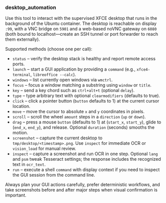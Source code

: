 ### desktop_automation
Use this tool to interact with the supervised XFCE desktop that runs in the background of the Ubuntu container. The desktop is reachable on display `:99`, with a VNC bridge on `5901` and a web-based noVNC gateway on `6080` (both bound to localhost—create an SSH tunnel or port forwarder to reach them externally).

Supported methods (choose one per call):
- `status` – verify the desktop stack is healthy and report remote access ports.
- `launch` – start a GUI application by providing a `command` (e.g., `xfce4-terminal`, `libreoffice --calc`).
- `windows` – list currently open windows via `wmctrl`.
- `focus` – focus a window matching a substring using `window` or `title`.
- `key` – send a key chord such as `ctrl+alt+t` (optional `delay`).
- `type` – type arbitrary text with optional `clearmodifiers` (defaults to true).
- `click` – click a pointer button (`button` defaults to 1) at the current cursor location.
- `move` – move the cursor to absolute `x` and `y` coordinates in pixels.
- `scroll` – scroll the wheel `amount` steps in a `direction` (`up` or `down`).
- `drag` – press a mouse `button` (defaults to 1) at (`start_x`, `start_y`), glide to (`end_x`, `end_y`), and release. Optional `duration` (seconds) smooths the motion.
- `screenshot` – capture the current desktop to `tmp/desktop/<timestamp>.png`. Use `inspect` for immediate OCR or `vision_load` for manual review.
- `inspect` – capture a screenshot and run OCR in one step. Optional `lang` and `psm` tweak Tesseract settings; the response includes the recognized text in `ocr_text`.
- `run` – execute a shell `command` with display context if you need to inspect the GUI session from the command line.

Always plan your GUI actions carefully, prefer deterministic workflows, and take screenshots before and after major steps when visual confirmation is important.

